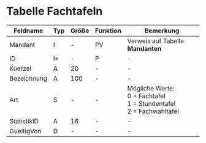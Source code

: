 #  Tabelle Fachtafeln


| Feldname    | Typ | Größe | Funktion | Bemerkung                                |
|-------------|-----|-------|----------|------------------------------------------|
| Mandant     | I   | -     | PV       | Verweis auf Tabelle **Mandanten**        |
| ID          | I+  | -     | P        | -                                        |
| Kuerzel     | A   | 20    | -        | -                                        |
| Bezeichnung | A   | 100   | -        | -                                        |
| Art         | S   | -     | -        | Mögliche Werte:  <br/>0 = Fachtafel<br/>1 = Stundentafel<br/>2 = Fachwahltafel |
| StatistikID | A   | 16    | -        | -                                        |
| GueltigVon  | D   | -     | -        | -                                        |


